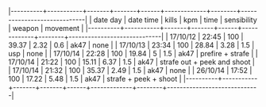 |----------+-----------+-------+-------+------+-------------+--------+-----------------------------|
| date day | date time | kills |   kpm | time | sensibility | weapon | movement                    |
|----------+-----------+-------+-------+------+-------------+--------+-----------------------------|
| 17/10/12 |     22:45 |   100 | 39.37 | 2.32 |         0.6 | ak47   | none                        |
| 17/10/13 |     23:34 |   100 | 28.84 | 3.28 |         1.5 | usp    | none                        |
| 17/10/14 |     22:28 |   100 | 19.84 |    5 |         1.5 | ak47   | prefire + strafe            |
| 17/10/14 |     21:22 |   100 | 15.11 | 6.37 |         1.5 | ak47   | strafe out + peek and shoot |
| 17/10/14 |     21:32 |   100 | 35.37 | 2.49 |         1.5 | ak47   | none                        |
| 26/10/14 |     17:52 |   100 | 17.22 | 5.48 |         1.5 | ak47   | strafe + peek + shoot       |
|----------+-----------+-------+-------+------+-------------+--------+-----------------------------|
